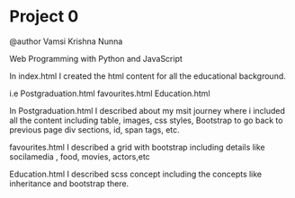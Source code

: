 # Project 0
@author Vamsi Krishna Nunna

Web Programming with Python and JavaScript

In index.html 
I created the html content for all the educational background.

i.e 
Postgraduation.html
favourites.html
Education.html

In Postgraduation.html
I described about my msit journey where i included all the content
including table, images, css styles, Bootstrap to go back to previous page
div sections, id, span tags, etc.

favourites.html
I described a grid with bootstrap including details like socilamedia ,
 food, movies, actors,etc

Education.html
I described scss concept including the concepts like inheritance and bootstrap there.
